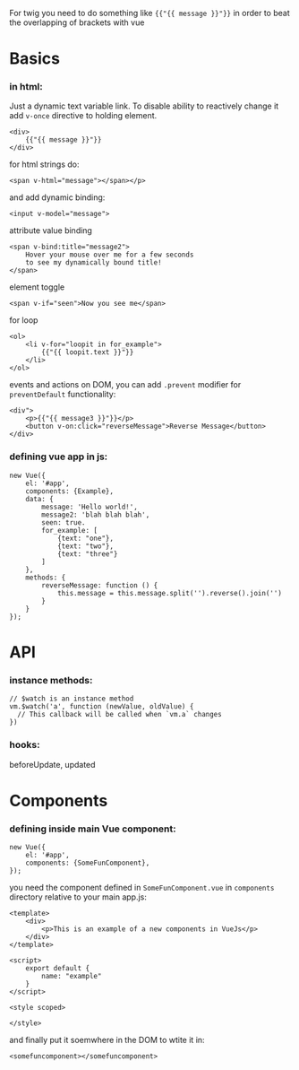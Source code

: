 For twig you need to do something like `{{"{{ message }}"}}` in order to beat the overlapping of brackets with vue

# Basics

### in html:

Just a dynamic text variable link. To disable ability to reactively change it add `v-once` directive to holding element.
```
<div>
    {{"{{ message }}"}}
</div>
```

for html strings do:
```
<span v-html="message"></span></p>
```


and add dynamic binding:
```
<input v-model="message">
```

attribute value binding
```
<span v-bind:title="message2">
    Hover your mouse over me for a few seconds
    to see my dynamically bound title!
</span>
```

element toggle
```
<span v-if="seen">Now you see me</span>
```

for loop
```
<ol>
    <li v-for="loopit in for_example">
        {{"{{ loopit.text }}"}}
    </li>
</ol>
```

events and actions on DOM, you can add `.prevent` modifier for `preventDefault` functionality:
```
<div">
    <p>{{"{{ message3 }}"}}</p>
    <button v-on:click="reverseMessage">Reverse Message</button>
</div>
```


### defining vue app in js:

```
new Vue({
    el: '#app',
    components: {Example},
    data: {
        message: 'Hello world!',
        message2: 'blah blah blah',
        seen: true.
        for_example: [
            {text: "one"},
            {text: "two"},
            {text: "three"}
        ]
    },
    methods: {
        reverseMessage: function () {
            this.message = this.message.split('').reverse().join('')
        }
    }
});
```

# API

### instance methods:
```
// $watch is an instance method
vm.$watch('a', function (newValue, oldValue) {
  // This callback will be called when `vm.a` changes
})
```
### hooks:
beforeUpdate, updated

# Components

### defining inside main Vue component:
```
new Vue({
    el: '#app',
    components: {SomeFunComponent},
});
```

you need the component defined in `SomeFunComponent.vue` in `components` directory relative to your main app.js:
```
<template>
    <div>
        <p>This is an example of a new components in VueJs</p>
    </div>
</template>

<script>
    export default {
        name: "example"
    }
</script>

<style scoped>

</style>

```

and finally put it soemwhere in the DOM to wtite it in:
```
<somefuncomponent></somefuncomponent>
```